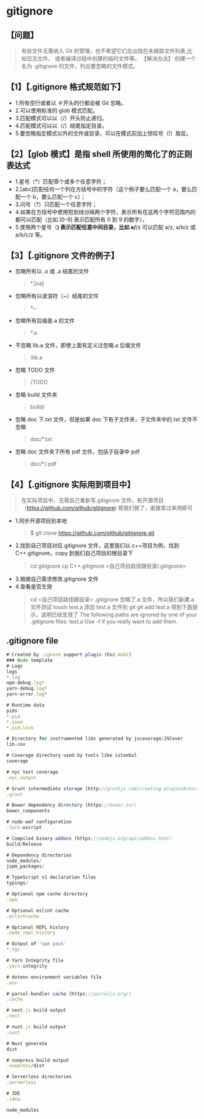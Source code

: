 ﻿# gitignore

## 【问题】

> 有些文件无需纳入 Git 的管理，也不希望它们总出现在未跟踪文件列表,比如日志文件，
> 或者编译过程中创建的临时文件等。
> 【解决办法】
> 创建一个名为 .gitignore 的文件，列出要忽略的文件模式。

## 【1】【.gitignore 格式规范如下】

- 1.所有空行或者以 ＃开头的行都会被 Git 忽略。
- 2.可以使用标准的 glob 模式匹配。
- 3.匹配模式可以以（/）开头防止递归。
- 4.匹配模式可以以（/）结尾指定目录。
- 5.要忽略指定模式以外的文件或目录，可以在模式前加上惊叹号（!）取反。

## 【2】【glob 模式】是指 shell 所使用的简化了的正则表达式

- 1.星号（\*）匹配零个或多个任意字符；
- 2.[abc]匹配任何一个列在方括号中的字符（这个例子要么匹配一个 a，要么匹配一个 b，要么匹配一个 c）；
- 3.问号（?）只匹配一个任意字符；
- 4.如果在方括号中使用短划线分隔两个字符，表示所有在这两个字符范围内的都可以匹配（比如 [0-9] 表示匹配所有 0 到 9 的数字）。
- 5.使用两个星号（**) 表示匹配任意中间目录，比如 a/**/z 可以匹配 a/z, a/b/z 或 a/b/c/z 等。

## 【3】【.gitignore 文件的例子】

- 忽略所有以 .o 或 .a 结尾的文件
  > \*.[oa]
- 忽略所有以波浪符（~）结尾的文件
  > \*~
- 忽略所有后缀是.a 的文件
  > \*.a
- 不忽略 lib.a 文件，即使上面有定义过忽略.a 后缀文件
  > !lib.a
- 忽略 TODO 文件
  > /TODO
- 忽略 build 文件夹
  > build/
- 忽略 doc 下.txt 文件，但是如果 doc 下有子文件夹，子文件夹中的.txt 文件不忽略
  > doc/\*.txt
- 忽略 doc 文件夹下所有 pdf 文件，包括子目录中 pdf
  > doc/\*_/_.pdf

## 【4】【.gitignore 实际用到项目中】

> 在实际项目中，无需自己重新写.gitignore 文件，有开源项目（https://github.com/github/gitignore) 帮我们做了，直接拿过来用即可

- 1.同步开源项目到本地
  > $ git clone https://github.com/github/gitignore.git
- 2.找到自己项目对应.gitignore 文件，这里我们以 c++项目为例，找到 C++.gitignore，copy 到我们自己项目的根目录下
  > cd gitignore
  > cp C++.gitignore <自己项目路径跟目录/.gitignore>
- 3.根据自己需求修改.gitignore 文件
- 4.查看是否生效
  > cd <自己项目路径跟目录>
  > .gitignore 忽略了.a 文件，所以我们新建.a 文件测试
  > touch test.a
  > 添加 test.a 文件到 git
  > git add test.a
  > 得到下面提示，说明已经生效了
  > The following paths are ignored by one of your .gitignore files:
  > test.a
  > Use -f if you really want to add them.

## .gitignore file

```js
# Created by .ignore support plugin (hsz.mobi)
### Node template
# Logs
logs
*.log
npm-debug.log*
yarn-debug.log*
yarn-error.log*

# Runtime data
pids
*.pid
*.seed
*.pid.lock

# Directory for instrumented libs generated by jscoverage/JSCover
lib-cov

# Coverage directory used by tools like istanbul
coverage

# nyc test coverage
.nyc_output

# Grunt intermediate storage (http://gruntjs.com/creating-plugins#storing-task-files)
.grunt

# Bower dependency directory (https://bower.io/)
bower_components

# node-waf configuration
.lock-wscript

# Compiled binary addons (https://nodejs.org/api/addons.html)
build/Release

# Dependency directories
node_modules/
jspm_packages/

# TypeScript v1 declaration files
typings/

# Optional npm cache directory
.npm

# Optional eslint cache
.eslintcache

# Optional REPL history
.node_repl_history

# Output of 'npm pack'
*.tgz

# Yarn Integrity file
.yarn-integrity

# dotenv environment variables file
.env

# parcel-bundler cache (https://parceljs.org/)
.cache

# next.js build output
.next

# nuxt.js build output
.nuxt

# Nuxt generate
dist

# vuepress build output
.vuepress/dist

# Serverless directories
.serverless

# IDE
.idea

node_modules
```
